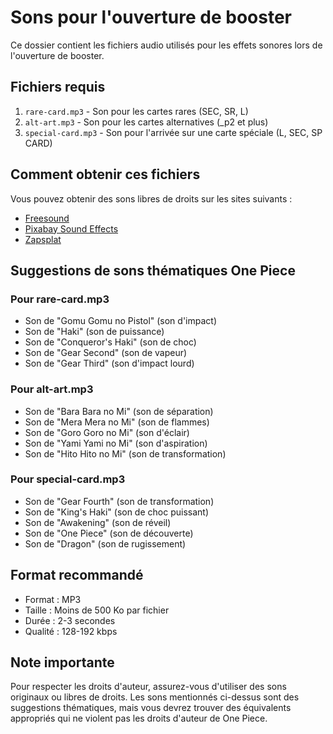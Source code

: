 # Sons pour l'ouverture de booster

Ce dossier contient les fichiers audio utilisés pour les effets sonores lors de l'ouverture de booster.

## Fichiers requis

1. `rare-card.mp3` - Son pour les cartes rares (SEC, SR, L)
2. `alt-art.mp3` - Son pour les cartes alternatives (_p2 et plus)
3. `special-card.mp3` - Son pour l'arrivée sur une carte spéciale (L, SEC, SP CARD)

## Comment obtenir ces fichiers

Vous pouvez obtenir des sons libres de droits sur les sites suivants :
- [Freesound](https://freesound.org/)
- [Pixabay Sound Effects](https://pixabay.com/sound-effects/)
- [Zapsplat](https://www.zapsplat.com/)

## Suggestions de sons thématiques One Piece

### Pour rare-card.mp3
- Son de "Gomu Gomu no Pistol" (son d'impact)
- Son de "Haki" (son de puissance)
- Son de "Conqueror's Haki" (son de choc)
- Son de "Gear Second" (son de vapeur)
- Son de "Gear Third" (son d'impact lourd)

### Pour alt-art.mp3
- Son de "Bara Bara no Mi" (son de séparation)
- Son de "Mera Mera no Mi" (son de flammes)
- Son de "Goro Goro no Mi" (son d'éclair)
- Son de "Yami Yami no Mi" (son d'aspiration)
- Son de "Hito Hito no Mi" (son de transformation)

### Pour special-card.mp3
- Son de "Gear Fourth" (son de transformation)
- Son de "King's Haki" (son de choc puissant)
- Son de "Awakening" (son de réveil)
- Son de "One Piece" (son de découverte)
- Son de "Dragon" (son de rugissement)

## Format recommandé
- Format : MP3
- Taille : Moins de 500 Ko par fichier
- Durée : 2-3 secondes
- Qualité : 128-192 kbps

## Note importante
Pour respecter les droits d'auteur, assurez-vous d'utiliser des sons originaux ou libres de droits. Les sons mentionnés ci-dessus sont des suggestions thématiques, mais vous devrez trouver des équivalents appropriés qui ne violent pas les droits d'auteur de One Piece. 